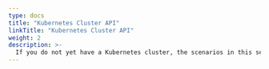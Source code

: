 ```yaml
---
type: docs
title: "Kubernetes Cluster API"
linkTitle: "Kubernetes Cluster API"
weight: 2
description: >-
  If you do not yet have a Kubernetes cluster, the scenarios in this section will guide on deploying Azure Arc-enabled app services on Cluster API (CAPI) Kubernetes in an automated fashion using ARM templates.
---
```

